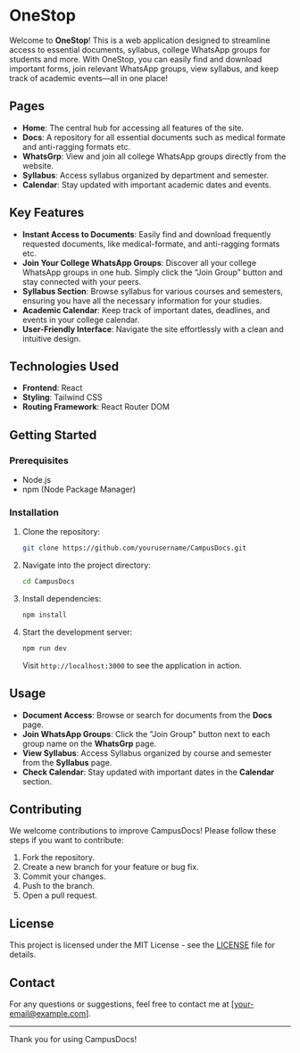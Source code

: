 # OneStop

Welcome to **OneStop**! This is a web application designed to streamline access to essential documents, syllabus, college WhatsApp groups for students and more. With OneStop, you can easily find and download important forms, join relevant WhatsApp groups, view syllabus, and keep track of academic events—all in one place!

## Pages

- **Home**: The central hub for accessing all features of the site.
- **Docs**: A repository for all essential documents such as medical formate and anti-ragging formats etc.
- **WhatsGrp**: View and join all college WhatsApp groups directly from the website.
- **Syllabus**: Access syllabus organized by department and semester.
- **Calendar**: Stay updated with important academic dates and events.

## Key Features

- **Instant Access to Documents**: Easily find and download frequently requested documents, like medical-formate, and anti-ragging formats etc.
- **Join Your College WhatsApp Groups**: Discover all your college WhatsApp groups in one hub. Simply click the “Join Group” button and stay connected with your peers.
- **Syllabus Section**: Browse syllabus for various courses and semesters, ensuring you have all the necessary information for your studies.
- **Academic Calendar**: Keep track of important dates, deadlines, and events in your college calendar.
- **User-Friendly Interface**: Navigate the site effortlessly with a clean and intuitive design.

## Technologies Used

- **Frontend**:  React
- **Styling**: Tailwind CSS
- **Routing Framework**: React Router DOM

## Getting Started

### Prerequisites

- Node.js
- npm (Node Package Manager)

### Installation

1. Clone the repository:
    ```bash
    git clone https://github.com/yourusername/CampusDocs.git
    ```

2. Navigate into the project directory:
    ```bash
    cd CampusDocs
    ```

3. Install dependencies:
    ```bash
    npm install
    ```


4. Start the development server:
    ```bash
    npm run dev
    ```

    Visit `http://localhost:3000` to see the application in action.

## Usage

- **Document Access**: Browse or search for documents from the **Docs** page.
- **Join WhatsApp Groups**: Click the "Join Group" button next to each group name on the **WhatsGrp** page.
- **View Syllabus**: Access Syllabus organized by course and semester from the **Syllabus** page.
- **Check Calendar**: Stay updated with important dates in the **Calendar** section.

## Contributing

We welcome contributions to improve CampusDocs! Please follow these steps if you want to contribute:

1. Fork the repository.
2. Create a new branch for your feature or bug fix.
3. Commit your changes.
4. Push to the branch.
5. Open a pull request.

## License

This project is licensed under the MIT License - see the [LICENSE](LICENSE) file for details.

## Contact

For any questions or suggestions, feel free to contact me at [your-email@example.com].

---

Thank you for using CampusDocs!
